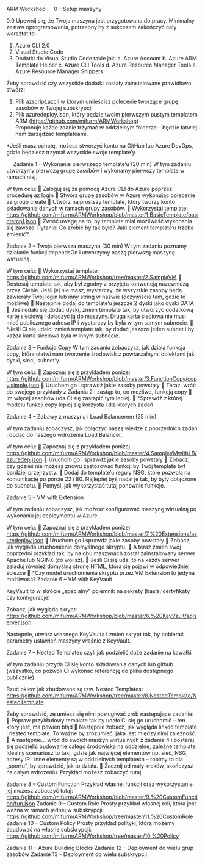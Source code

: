 ARM Workshop
 
0 – Setup maszyny

0.0 
Upewnij się, że Twoja maszyna jest przygotowana do pracy.
Minimalny zestaw oprogramowania, potrzebny by z sukcesem zakończyć cały warsztat to:
1)	Azure CLI 2.0 
2)	Visual Studio Code
3)	Dodatki do Visual Studio Code takie jak:
a.	Azure Account
b.	Azure ARM Template Helper
c.	Azure CLI Tools
d.	Azure Resource Manager Tools
e.	Azure Resource Manager Snippets

Żeby sprawdzić czy wszystkie dodatki zostały zainstalowane prawidłowo stwórz:
1)	Plik azscript.azcli w którym umieścisz polecenie tworzące grupę zasobów w Twojej subskrypcji
2)	Plik azuredeploy.json, który będzie twoim pierwszym pustym templatem ARM (https://github.com/mifurm/ARMWorkshop)  
Proponuję każde zdanie trzymać w oddzielnym folderze – będzie łatwiej nam zarządzać templateami.

*Jeśli masz ochotę, możesz stworzyć konto na GitHub lub Azure DevOps, gdzie będziesz trzymał wszystkie swoje template’y. 

 
Zadanie 1 – Wykonanie pierwszego template’u (20 min)
W tym zadaniu utworzymy pierwszą grupę zasobów i wykonamy pierwszy template w ramach niej.

W tym celu:
	Zaloguj się za pomocą Azure CLI do Azure poprzez procedurę az login
	Stwórz grupę zasobów w Azure wykonując polecenie az group create
	Utwórz najprostszy template, który tworzy konto składowania danych w ramach grupy zasobów.
	Wykorzystaj template: https://github.com/mifurm/ARMWorkshop/blob/master/1.BasicTemplate/basictemp1.json
	Zwróć uwagę na to, by template miał możliwość wykonania się zawsze. Pytanie: Co zrobić by tak było? Jaki element template’u trzeba zmienić?

Zadanie 2 – Twoja pierwsza maszyna (30 min)
W tym zadaniu poznamy działanie funkcji dependsOn i utworzymy naszą pierwszą maszynę wirtualną.

W tym celu:
	Wykorzystaj template: https://github.com/mifurm/ARMWorkshop/tree/master/2.SampleVM
	Dostosuj template tak, aby był zgodny z przyjętą konwencją nazewniczą przez Ciebie. Jeśli jej nie masz, wystarczy, że wszystkie zasoby będą zawierały Twój login lub inny string w nazwie (oczywiście tam, gdzie to możliwe)
	Następnie dodaj do template’u jeszcze 2 dyski jako dyski DATA
	Jeśli udało się dodać dyski, zmień template tak, by utworzyć dodatkową kartę sieciową i dołączyć ją do maszyny. 
Druga karta sieciowa nie musi mieć publicznego adresu IP i wystarczy by była w tym samym subnecie.
	*Jeśli Ci się udało, zmień template tak, by dodać jeszcze jeden subnet i by każda karta sieciowa była w innym subnecie.

Zadanie 3 – Funkcja Copy
W tym zadaniu zobaczysz, jak działa funkcja copy, która ułatwi nam tworzenie środowisk z powtarzalnymi obiektami jak dyski, sieci, subnet’y.

W tym celu:
	Zapoznaj się z przykładem poniżej https://github.com/mifurm/ARMWorkshop/blob/master/3.FunctionCopy/copy.simple.json
	Uruchom go i sprawdź jakie zasoby powstały
	Teraz, wróć do swojego przykłady z Zadania 2 i zastąp to, co możliwe, funkcją copy
	Im więcej zasobów uda Ci się zastąpić tym lepiej.
	*Sprawdź z której modelu funkcji copy lepiej się korzysta i dla których zadań.

Zadanie 4 – Zabawy z maszyną i Load Balancerem (25 min)

W tym zadaniu zobaczysz, jak połączyć naszą wiedzę z poprzednich zadań i dodać do naszego wdrożenia Load Balancer.

W tym celu:
	Zapoznaj się z przykładem poniżej https://github.com/mifurm/ARMWorkshop/blob/master/4.SampleVMwithLB/azuredep.json
	Uruchom go i sprawdź jakie zasoby powstały
	Zobacz, czy gdzieś nie możesz znowu zastosować funkcji by Twój template był bardziej przejrzysty. 
	Dodaj do template’u reguły NSG, które pozwolą na komunikację po porcie 22 i 80. Najlepiej byś nadał je tak, by były dołączone do subnetu. 
	Pomyśl, jak wykorzystać tutaj ponownie funkcje. 

Zadanie 5 – VM with Extension

W tym zadaniu zobaczysz, jak możesz konfigurować maszynę wirtualną po wykonaniu jej deploymentu w Azure. 

W tym celu:
	Zapoznaj się z przykładem poniżej https://github.com/mifurm/ARMWorkshop/blob/master/7.%20Extensions/azuredeploy.json
	Uruchom go i sprawdź jakie zasoby powstały
	Zobacz, jak wygląda uruchomienie domyślnego skryptu.
	A teraz zmień swój poprzedni przykład tak, by na obu maszynach został zainstalowany serwer Apache lub NGINX (co wolisz). 
	Jeśli Ci się uda, to na każdy serwer załaduj również domyślną stronę HTML, która się pojawi w odpowiedniej ścieżce
	*Czy model uruchomienia skryptu przez VM Extension to jedyna możliwość?
Zadanie 6 – VM with KeyVault

KeyVault to w skrócie „specjalny” pojemnik na sekrety (hasła, certyfikaty czy konfiguracje)

Zobacz, jak wygląda skrypt: https://github.com/mifurm/ARMWorkshop/blob/master/6.%20KeyVault/sqlserver.json

Następnie, utwórz własnego KeyVaulta i zmień skrypt tak, by pobierać parametry ustawień maszyny właśnie z KeyVault.

Zadanie 7 – Nested Templates czyli jak podzielić duże zadanie na kawałki

W tym zadaniu przyda Ci się konto składowania danych lub github (wszystko, co pozwoli Ci wykonać referencję do pliku dostępnego publicznie)

Rzuć okiem jak zbudowane są tzw. Nested Templates: https://github.com/mifurm/ARMWorkshop/tree/master/8.NestedTemplate/NestedTemplate

Żeby sprawdzić, że umiesz się nimi posługiwać zrób następujące zadanie:
	Popraw przykładowy template tak by udało Ci się go uruchomić – ten który jest, ma pewien błąd
	Następnie zobacz, jak wygląda linked template i nested template. To ważne by zrozumieć, jaka jest między nimi zależność.
	A następnie… wróć do swoich maszyn wirtualnych z zadania 4 i postaraj się podzielić budowanie całego środowiska na oddzielne, zależne template. Idealny scenariusz to taki, gdzie jak najwięcej elementów np. sieć, NSG, adresy IP i inne elementy są w oddzielnych templatech – robimy to dla „sportu”, by sprawdzić, jak to działa. 
	Zacznij od mały kroków, skończysz na całym wdrożeniu. 
Przykład możesz zobaczyć tutaj.

Zadanie 8 – Custom Function
Przykład własnej funkcji oraz wykorzystanie jej możesz zobaczyć tutaj:
https://github.com/mifurm/ARMWorkshop/blob/master/9.%20CustomFunction/fun.json
Zadanie 9 – Custom Role
Prosty przykład własnej roli, która jest ważna w ramach jednej w subskrypcji:
https://github.com/mifurm/ARMWorkshop/tree/master/11.%20CustomRole
Zadanie 10 – Custom Policy
Prosty przykład polityki, którą możemy zbudować na własne subskrypcji: https://github.com/mifurm/ARMWorkshop/tree/master/10.%20Policy

Zadanie 11 – Azure Building Blocks
<TBD>
Zadanie 12 – Deployment do wielu grup zasobów
<TBD>
Zadanie 13 – Deployment do wielu subskrypcji
<TBD>
